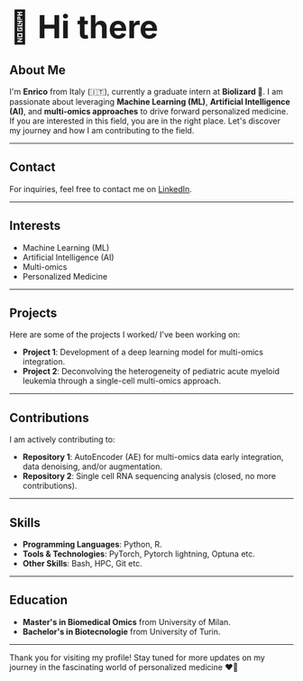 # <span style="font-size: 2em;">👋 Hi there</span>

## About Me
I'm **Enrico** from Italy (🇮🇹), currently a graduate intern at **Biolizard 🦎**. I am passionate about leveraging **Machine Learning (ML)**, **Artificial Intelligence (AI)**, and **multi-omics approaches** to drive forward personalized medicine. If you are interested in this field, you are in the right place. Let's discover my journey and how I am contributing to the field.

---

## Contact
For inquiries, feel free to contact me on [LinkedIn](www.linkedin.com/in/enrico-bono-353971233).

---

## Interests
- Machine Learning (ML)
- Artificial Intelligence (AI)
- Multi-omics
- Personalized Medicine

---

## Projects
Here are some of the projects I worked/ I've been working on:
- **Project 1**: Development of a deep learning model for multi-omics integration.
- **Project 2**: Deconvolving the heterogeneity of pediatric acute myeloid leukemia through a single-cell multi-omics approach. 

---

## Contributions
I am actively contributing to:
- **Repository 1**: AutoEncoder (AE) for multi-omics data early integration, data denoising, and/or augmentation.
- **Repository 2**: Single cell RNA sequencing analysis (closed, no more contributions).

---

## Skills
- **Programming Languages**: Python, R.
- **Tools & Technologies**:  PyTorch, Pytorch lightning, Optuna etc.
- **Other Skills**: Bash, HPC, Git etc.


---

## Education
- **Master's in Biomedical Omics** from University of Milan.
- **Bachelor's in Biotecnologie** from University of Turin.

---

Thank you for visiting my profile! Stay tuned for more updates on my journey in the fascinating world of personalized medicine ❤️‍🔥
